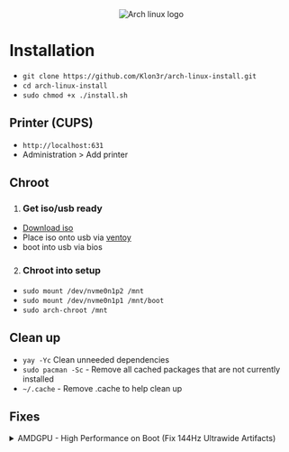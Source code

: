 <div align="center">
<img src="https://archlinux.org/static/logos/archlinux-logo-dark-90dpi.png" alt="Arch linux logo"/>
</div>

# Installation

- `git clone https://github.com/Klon3r/arch-linux-install.git`
- `cd arch-linux-install`
- `sudo chmod +x ./install.sh`

## Printer (CUPS)

- `http://localhost:631`
- Administration > Add printer

## Chroot

1. ### Get iso/usb ready

- [Download iso](https://archlinux.org/download/)
- Place iso onto usb via [ventoy](https://www.ventoy.net/en/index.html)
- boot into usb via bios

2. ### Chroot into setup

- `sudo mount /dev/nvme0n1p2 /mnt`
- `sudo mount /dev/nvme0n1p1 /mnt/boot`
- `sudo arch-chroot /mnt`

## Clean up

- `yay -Yc` Clean unneeded dependencies
- `sudo pacman -Sc` - Remove all cached packages that are not currently installed
- `~/.cache` - Remove .cache to help clean up

## Fixes
<details>
  <summary>AMDGPU - High Performance on Boot (Fix 144Hz Ultrawide Artifacts)</summary>


- If you have an AMD RX 7600 or similar RDNA3 card, intermittent white/artifact lines can appear at high refresh rates (e.g., 144Hz ultrawide) due to dynamic power management (DPM) downclocking GPU and VRAM.  
The following steps force **high performance** to fix this.


### 1. Create a udev rule

Open a new udev rule file:

```bash
sudo nvim /etc/udev/rules.d/30-amdgpu-high-performance.rules
```

### 2. Paste the following
```
ACTION=="add", SUBSYSTEM=="drm", DRIVERS=="amdgpu", ATTR{power_dpm_force_performance_level}="high"
```

### 3. Reload udev rules and trigger 
```bash
sudo udevadm control --reload
sudo udevadm trigger
```

### 4. Verify the setting
```
cat /sys/class/drm/card1/device/power_dpm_force_performance_level
```
- It should display
```ngix
high
```


</details>
  
